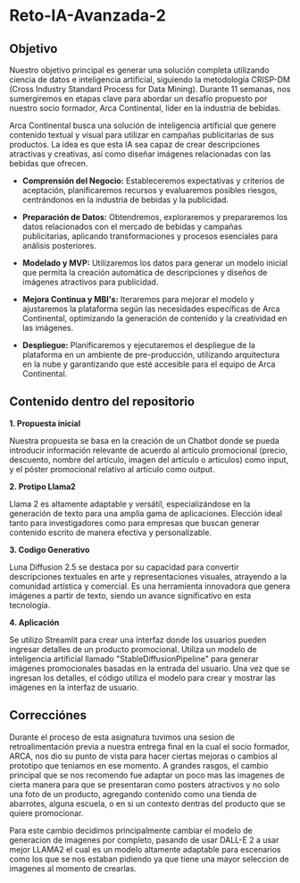 # Reto-IA-Avanzada-2

## Objetivo

Nuestro objetivo principal es generar una solución completa utilizando ciencia de datos e inteligencia artificial, siguiendo la metodología CRISP-DM (Cross Industry Standard Process for Data Mining). Durante 11 semanas, nos sumergiremos en etapas clave para abordar un desafío propuesto por nuestro socio formador, Arca Continental, líder en la industria de bebidas.

Arca Continental busca una solución de inteligencia artificial que genere contenido textual y visual para utilizar en campañas publicitarias de sus productos. La idea es que esta IA sea capaz de crear descripciones atractivas y creativas, así como diseñar imágenes relacionadas con las bebidas que ofrecen.

- **Comprensión del Negocio:** Estableceremos expectativas y criterios de aceptación, planificaremos recursos y evaluaremos posibles riesgos, centrándonos en la industria de bebidas y la publicidad.

- **Preparación de Datos:** Obtendremos, exploraremos y prepararemos los datos relacionados con el mercado de bebidas y campañas publicitarias, aplicando transformaciones y procesos esenciales para análisis posteriores.

- **Modelado y MVP:** Utilizaremos los datos para generar un modelo inicial que permita la creación automática de descripciones y diseños de imágenes atractivos para publicidad.

- **Mejora Continua y MBI's:** Iteraremos para mejorar el modelo y ajustaremos la plataforma según las necesidades específicas de Arca Continental, optimizando la generación de contenido y la creatividad en las imágenes.

- **Despliegue:** Planificaremos y ejecutaremos el despliegue de la plataforma en un ambiente de pre-producción, utilizando arquitectura en la nube y garantizando que esté accesible para el equipo de Arca Continental.


## Contenido dentro del repositorio
**1. Propuesta inicial**

Nuestra propuesta se basa en la creación de un Chatbot donde se pueda introducir información relevante de acuerdo al artículo promocional (precio, descuento, nombre del artículo, imagen del artículo o artículos) como input, y el póster promocional relativo al artículo como output. 

**2. Protipo Llama2**

Llama 2 es altamente adaptable y versátil, especializándose en la generación de texto para una amplia gama de aplicaciones. Elección ideal tanto para investigadores como para empresas que buscan generar contenido escrito de manera efectiva y personalizable.

**3. Codigo Generativo**

Luna Diffusion 2.5 se destaca por su capacidad para convertir descripciones textuales en arte y representaciones visuales, atrayendo a la comunidad artística y comercial. Es una herramienta innovadora que genera imágenes a partir de texto, siendo un avance significativo en esta tecnología.

**4. Aplicación**

Se utilizo Streamlit para crear una interfaz donde los usuarios pueden ingresar detalles de un producto promocional. Utiliza un modelo de inteligencia artificial llamado "StableDiffusionPipeline" para generar imágenes promocionales basadas en la entrada del usuario. Una vez que se ingresan los detalles, el código utiliza el modelo para crear y mostrar las imágenes en la interfaz de usuario.


## Correcciónes

Durante el proceso de esta asignatura tuvimos una sesion de retroalimentación previa a nuestra entrega final en la cual el socio formador, ARCA, nos dio su punto de vista para hacer ciertas mejoras o cambios al prototipo que teniamos en ese momento. A grandes rasgos, el cambio principal que se nos recomendo fue adaptar un poco mas las imagenes de cierta manera para que se presentaran como posters atractivos y no solo una foto de un producto, agregando contenido como una tienda de abarrotes, alguna escuela, o en si un contexto dentras del producto que se quiere promocionar.

Para este cambio decidimos principalmente cambiar el modelo de generacion de imagenes por completo, pasando de usar DALL-E 2 a usar mejor LLAMA2 el cual es un modelo altamente adaptable para escenarios como los que se nos estaban pidiendo ya que tiene una mayor seleccion de imagenes al momento de crearlas.





